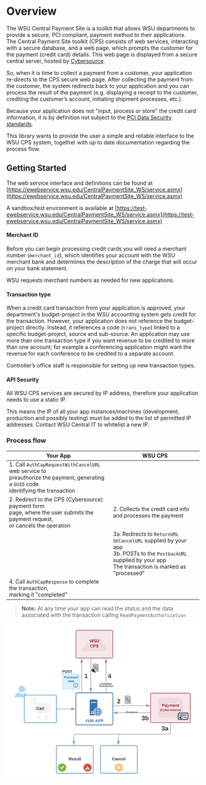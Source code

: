 # Overview

The WSU Central Payment Site is a toolkit that allows WSU departments to provide a secure, PCI compliant, 
 payment method to their applications.<br>
The Central Payment Site toolkit (CPS) consists of web services, interacting with a secure database, and a web page,
 which prompts the customer for the payment (credit card) details. This web page is displayed from a secure central 
 server, hosted by [Cybersource](https://www.cybersource.com).

So, when it is time to collect a payment from a customer, your application re-directs to the CPS secure web page. 
 After collecting the payment from the customer, the system redirects back to your application and you can 
 process the result of the payment (e.g. displaying a receipt to the customer, crediting the customer’s account, 
 initiating shipment processes, etc.).
 
Because your application does not "input, process or store" the credit card information, it is by definition not 
 subject to the [PCI Data Security standards](https://en.wikipedia.org/wiki/Payment_Card_Industry_Data_Security_Standard).
 
This library wants to provide the user a simple and reliable interface to the WSU CPS system, together with
 up to date documentation regarding the process flow.


## Getting Started

The web service interface and definitions can be found at
[https://ewebservice.wsu.edu/CentralPaymentSite_WS/service.asmx](https://ewebservice.wsu.edu/CentralPaymentSite_WS/service.asmx)

A sandbox/test environment is available at
 [https://test-ewebservice.wsu.edu/CentralPaymentSite_WS/service.asmx](https://test-ewebservice.wsu.edu/CentralPaymentSite_WS/service.asmx)


#### Merchant ID

Before you can begin processing credit cards you will need a merchant number (`merchant_id`), which identifies your account with the WSU 
merchant bank and determines the description of the charge that will occur on your bank statement.

WSU requests merchant numbers as needed for new applications.

#### Transaction type

When a credit card transaction from your application is approved, your department's budget-project in the WSU 
 accounting system gets credit for the transaction. However, your application does not reference the budget-project 
 directly. Instead, it references a code (`trans_type`) linked to a specific budget-project, source and sub-source.
 An application may use more than one transaction type if you want revenue to be credited to more than one account; for example
 a conferencing application might want the revenue for each conference to be credited to a separate account.

Controller’s office staff is responsible for setting up new transaction types.

#### API Security

All WSU CPS services are secured by IP address, therefore your application needs to use a static IP.

This means the IP of all your app instances/machines (development, production and possibly testing) must be added to the list 
 of permitted IP addresses.
 Contact WSU Central IT to whitelist a new IP.


### Process flow

| Your App | WSU CPS |
| --- | --- |
| 1. Call `AuthCapRequestWithCancelURL` web service to<br> preauthorize the payment, generating a `GUID` code<br> identifying the transaction | |
| 2. Redirect to the CPS (Cybersource) payment form<br> page, where the user submits the payment request,<br> or cancels the operation | 2. Collects the credit card info and processes the payment |
|   | 3a. Redirects to `ReturnURL` or`CancelURL` supplied by your app<br> 3b. POSTs to the `PostbackURL` supplied by your app<br> The transaction is marked as "processed" |
| 4. Call `AuthCapResponse` to complete the transaction,<br> marking it "completed" | |

> **Note:** At any time your app can read the status and the data associated with the transaction calling `ReadPaymentAuthorization`

![flow](/docs/flow.png "Flow")

